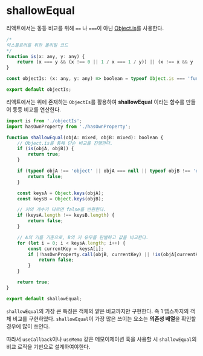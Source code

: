 # shallowEqual

리액트에서는 동등 비교를 위해 `==` 나 `===`이 아닌 [Object.is](https://developer.mozilla.org/ko/docs/Web/JavaScript/Reference/Global_Objects/Object/is)를 사용한다.

```js
/*
익스플로러를 위한 폴리필 코드
*/
function is(x: any, y: any) {
	return (x === y && (x !== 0 || 1 / x === 1 / y)) || (x !== x && y !== y);
}

const objectIs: (x: any, y: any) => boolean = typeof Object.is === 'function' ? Object.is : is;

export default objectIs;
```

리액트에서는 위에 존재하는 `ObjectIs`를 활용하여 **shallowEqual** 이라는 함수를 만들어 동등 비교를 연산한다.

```js
import is from './objectIs';
import hasOwnProperty from './hasOwnProperty';

function shallowEqual(objA: mixed, objB: mixed): boolean {
	// Object.is를 통해 단순 비교를 진행한다.
	if (is(objA, objB)) {
		return true;
	}

	if (typeof objA !== 'object' || objA === null || typeof objB !== 'object' || objB === null) {
		return false;
	}

	const keysA = Object.keys(objA);
	const keysB = Object.keys(objB);

	// 키의 개수가 다르면 false를 반환한다.
	if (keysA.length !== keysB.length) {
		return false;
	}

	// A의 키를 기준으로, B의 키 유무를 판별하고 값을 비교한다.
	for (let i = 0; i < keysA.length; i++) {
		const currentKey = keysA[i];
		if (!hasOwnProperty.call(objB, currentKey) || !is(objA[currentKey], objB[currentKey])) {
			return false;
		}
	}

	return true;
}

export default shallowEqual;
```

`shallowEqual`의 가장 큰 특징은 객체의 얕은 비교까지만 구현한다. 즉 1 뎁스까지의 객체 비교를 구현하였다.
`shallowEqual`이 가장 많은 쓰이는 요소는 **의존성 배열**을 확인할 경우에 많이 쓰인다.

따라서 `useCallback`이나 `useMemo` 같은 메모이제이션 훅을 사용할 시 `shallowEqual`의 비교 로직을 기반으로 설계하여야한다.
